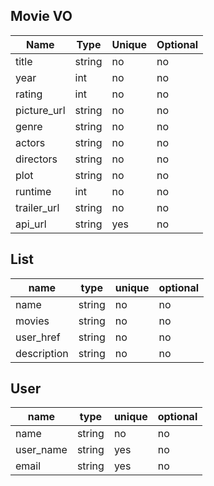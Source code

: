 ## Movie VO ##
| Name        | Type   | Unique | Optional |
|-------------|--------|--------|----------|
| title       | string | no     | no       |
| year        | int    | no     | no       |
| rating      | int    | no     | no       |
| picture_url | string | no     | no       |
| genre       | string | no     | no       |
| actors      | string | no     | no       |
| directors   | string | no     | no       |
| plot        | string | no     | no       |
| runtime     | int    | no     | no       |
| trailer_url | string | no     | no       |
| api_url     | string | yes    | no       |


## List ##

| name       | type   | unique | optional |
|------------|--------|--------|----------|
| name       | string | no     | no       |
| movies | string | no     | no       |
| user_href  | string | no     | no       |
| description| string | no     | no       |

## User ##

| name      | type   | unique | optional |
|-----------|--------|--------|----------|
| name      | string | no     | no       |
| user_name | string | yes    | no       |
| email     | string | yes    | no       |